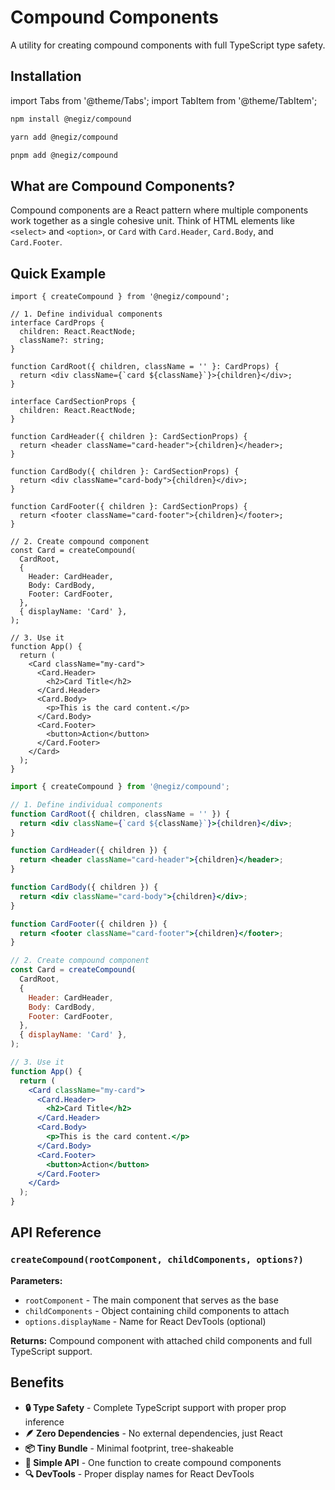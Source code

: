 # Compound Components

A utility for creating compound components with full TypeScript type safety.

## Installation

import Tabs from '@theme/Tabs';
import TabItem from '@theme/TabItem';

<Tabs groupId="package-manager">
  <TabItem value="npm" label="npm" default>

```bash
npm install @negiz/compound
```

  </TabItem>
  <TabItem value="yarn" label="yarn">

```bash
yarn add @negiz/compound
```

  </TabItem>
  <TabItem value="pnpm" label="pnpm">

```bash
pnpm add @negiz/compound
```

  </TabItem>
</Tabs>

## What are Compound Components?

Compound components are a React pattern where multiple components work together as a single cohesive unit. Think of HTML elements like `<select>` and `<option>`, or `Card` with `Card.Header`, `Card.Body`, and `Card.Footer`.

## Quick Example

<Tabs groupId="language">
  <TabItem value="ts" label="TypeScript" default>

```tsx
import { createCompound } from '@negiz/compound';

// 1. Define individual components
interface CardProps {
  children: React.ReactNode;
  className?: string;
}

function CardRoot({ children, className = '' }: CardProps) {
  return <div className={`card ${className}`}>{children}</div>;
}

interface CardSectionProps {
  children: React.ReactNode;
}

function CardHeader({ children }: CardSectionProps) {
  return <header className="card-header">{children}</header>;
}

function CardBody({ children }: CardSectionProps) {
  return <div className="card-body">{children}</div>;
}

function CardFooter({ children }: CardSectionProps) {
  return <footer className="card-footer">{children}</footer>;
}

// 2. Create compound component
const Card = createCompound(
  CardRoot,
  {
    Header: CardHeader,
    Body: CardBody,
    Footer: CardFooter,
  },
  { displayName: 'Card' },
);

// 3. Use it
function App() {
  return (
    <Card className="my-card">
      <Card.Header>
        <h2>Card Title</h2>
      </Card.Header>
      <Card.Body>
        <p>This is the card content.</p>
      </Card.Body>
      <Card.Footer>
        <button>Action</button>
      </Card.Footer>
    </Card>
  );
}
```

  </TabItem>
  <TabItem value="js" label="JavaScript">

```jsx
import { createCompound } from '@negiz/compound';

// 1. Define individual components
function CardRoot({ children, className = '' }) {
  return <div className={`card ${className}`}>{children}</div>;
}

function CardHeader({ children }) {
  return <header className="card-header">{children}</header>;
}

function CardBody({ children }) {
  return <div className="card-body">{children}</div>;
}

function CardFooter({ children }) {
  return <footer className="card-footer">{children}</footer>;
}

// 2. Create compound component
const Card = createCompound(
  CardRoot,
  {
    Header: CardHeader,
    Body: CardBody,
    Footer: CardFooter,
  },
  { displayName: 'Card' },
);

// 3. Use it
function App() {
  return (
    <Card className="my-card">
      <Card.Header>
        <h2>Card Title</h2>
      </Card.Header>
      <Card.Body>
        <p>This is the card content.</p>
      </Card.Body>
      <Card.Footer>
        <button>Action</button>
      </Card.Footer>
    </Card>
  );
}
```

  </TabItem>
</Tabs>

## API Reference

### `createCompound(rootComponent, childComponents, options?)`

**Parameters:**

- `rootComponent` - The main component that serves as the base
- `childComponents` - Object containing child components to attach
- `options.displayName` - Name for React DevTools (optional)

**Returns:** Compound component with attached child components and full TypeScript support.

## Benefits

- **🔒 Type Safety** - Complete TypeScript support with proper prop inference
- **🪶 Zero Dependencies** - No external dependencies, just React
- **📦 Tiny Bundle** - Minimal footprint, tree-shakeable
- **🎯 Simple API** - One function to create compound components
- **🔍 DevTools** - Proper display names for React DevTools
